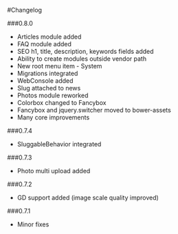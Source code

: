 #Changelog

###0.8.0
* Articles module added
* FAQ module added
* SEO h1, title, description, keywords fields added
* Ability to create modules outside vendor path
* New root menu item - System
* Migrations integrated
* WebConsole added
* Slug attached to news
* Photos module reworked
* Colorbox changed to Fancybox
* Fancybox and jquery.switcher moved to bower-assets
* Many core improvements

###0.7.4
* SluggableBehavior integrated

###0.7.3
* Photo multi upload added

###0.7.2
* GD support added (image scale quality improved)

###0.7.1
* Minor fixes